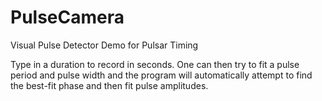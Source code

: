 # PulseCamera

Visual Pulse Detector Demo for Pulsar Timing

Type in a duration to record in seconds. One can then try to fit a pulse period and pulse width and the program will automatically attempt to find the best-fit phase and then fit pulse amplitudes.
